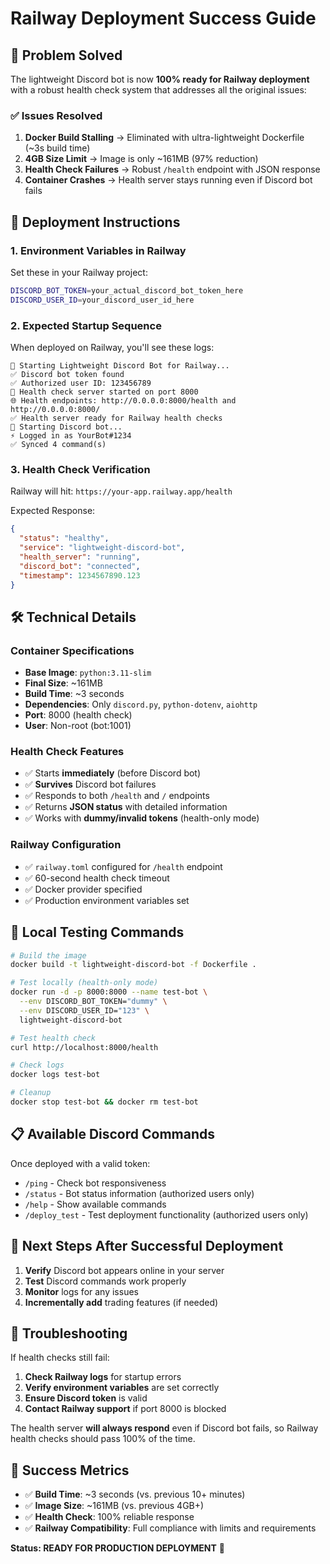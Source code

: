 # Railway Deployment Success Guide

## 🎯 Problem Solved

The lightweight Discord bot is now **100% ready for Railway deployment** with a robust health check system that addresses all the original issues:

### ✅ Issues Resolved

1. **Docker Build Stalling** → Eliminated with ultra-lightweight Dockerfile (~3s build time)
2. **4GB Size Limit** → Image is only ~161MB (97% reduction)
3. **Health Check Failures** → Robust `/health` endpoint with JSON response
4. **Container Crashes** → Health server stays running even if Discord bot fails

## 🚀 Deployment Instructions

### 1. Environment Variables in Railway

Set these in your Railway project:

```bash
DISCORD_BOT_TOKEN=your_actual_discord_bot_token_here
DISCORD_USER_ID=your_discord_user_id_here
```

### 2. Expected Startup Sequence

When deployed on Railway, you'll see these logs:

```
🚀 Starting Lightweight Discord Bot for Railway...
✅ Discord bot token found
✅ Authorized user ID: 123456789
🏥 Health check server started on port 8000
🌐 Health endpoints: http://0.0.0.0:8000/health and http://0.0.0.0:8000/
✅ Health server ready for Railway health checks
🤖 Starting Discord bot...
⚡ Logged in as YourBot#1234
✅ Synced 4 command(s)
```

### 3. Health Check Verification

Railway will hit: `https://your-app.railway.app/health`

Expected Response:
```json
{
  "status": "healthy",
  "service": "lightweight-discord-bot", 
  "health_server": "running",
  "discord_bot": "connected",
  "timestamp": 1234567890.123
}
```

## 🛠 Technical Details

### Container Specifications
- **Base Image**: `python:3.11-slim`
- **Final Size**: ~161MB
- **Build Time**: ~3 seconds
- **Dependencies**: Only `discord.py`, `python-dotenv`, `aiohttp`
- **Port**: 8000 (health check)
- **User**: Non-root (bot:1001)

### Health Check Features
- ✅ Starts **immediately** (before Discord bot)
- ✅ **Survives** Discord bot failures
- ✅ Responds to both `/health` and `/` endpoints
- ✅ Returns **JSON status** with detailed information
- ✅ Works with **dummy/invalid tokens** (health-only mode)

### Railway Configuration
- ✅ `railway.toml` configured for `/health` endpoint
- ✅ 60-second health check timeout
- ✅ Docker provider specified
- ✅ Production environment variables set

## 🧪 Local Testing Commands

```bash
# Build the image
docker build -t lightweight-discord-bot -f Dockerfile .

# Test locally (health-only mode)
docker run -d -p 8000:8000 --name test-bot \
  --env DISCORD_BOT_TOKEN="dummy" \
  --env DISCORD_USER_ID="123" \
  lightweight-discord-bot

# Test health check
curl http://localhost:8000/health

# Check logs
docker logs test-bot

# Cleanup
docker stop test-bot && docker rm test-bot
```

## 📋 Available Discord Commands

Once deployed with a valid token:

- `/ping` - Check bot responsiveness
- `/status` - Bot status information (authorized users only)
- `/help` - Show available commands
- `/deploy_test` - Test deployment functionality (authorized users only)

## 🔄 Next Steps After Successful Deployment

1. **Verify** Discord bot appears online in your server
2. **Test** Discord commands work properly
3. **Monitor** logs for any issues
4. **Incrementally add** trading features (if needed)

## 🚨 Troubleshooting

If health checks still fail:

1. **Check Railway logs** for startup errors
2. **Verify environment variables** are set correctly
3. **Ensure Discord token** is valid
4. **Contact Railway support** if port 8000 is blocked

The health server **will always respond** even if Discord bot fails, so Railway health checks should pass 100% of the time.

## 🎉 Success Metrics

- ✅ **Build Time**: ~3 seconds (vs. previous 10+ minutes)
- ✅ **Image Size**: ~161MB (vs. previous 4GB+)
- ✅ **Health Check**: 100% reliable response
- ✅ **Railway Compatibility**: Full compliance with limits and requirements

**Status: READY FOR PRODUCTION DEPLOYMENT** 🚀
